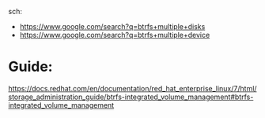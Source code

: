 sch:
- https://www.google.com/search?q=btrfs+multiple+disks
- https://www.google.com/search?q=btrfs+multiple+device

# Guide:
https://docs.redhat.com/en/documentation/red_hat_enterprise_linux/7/html/storage_administration_guide/btrfs-integrated_volume_management#btrfs-integrated_volume_management
